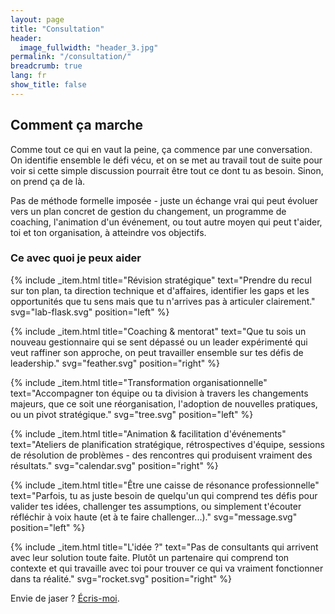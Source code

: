 ```yaml
---
layout: page
title: "Consultation"
header:
  image_fullwidth: "header_3.jpg"
permalink: "/consultation/"
breadcrumb: true
lang: fr
show_title: false
---
```


## Comment ça marche

Comme tout ce qui en vaut la peine, ça commence par une conversation. On identifie ensemble le défi vécu, et on se met au travail tout de suite pour voir si cette simple discussion pourrait être tout ce dont tu as besoin. Sinon, on prend ça de là.

Pas de méthode formelle imposée - juste un échange vrai qui peut évoluer vers un plan concret de gestion du changement, un programme de coaching, l'animation d'un événement, ou tout autre moyen qui peut t'aider, toi et ton organisation, à atteindre vos objectifs.

### Ce avec quoi je peux aider

{% include _item.html title="Révision stratégique" text="Prendre du recul sur ton plan, ta direction technique et d'affaires, identifier les gaps et les opportunités que tu sens mais que tu n'arrives pas à articuler clairement." svg="lab-flask.svg" position="left" %}

{% include _item.html title="Coaching & mentorat" text="Que tu sois un nouveau gestionnaire qui se sent dépassé ou un leader expérimenté qui veut raffiner son approche, on peut travailler ensemble sur tes défis de leadership." svg="feather.svg" position="right" %}

{% include _item.html title="Transformation organisationnelle" text="Accompagner ton équipe ou ta division à travers les changements majeurs, que ce soit une réorganisation, l'adoption de nouvelles pratiques, ou un pivot stratégique." svg="tree.svg" position="left" %}

{% include _item.html title="Animation & facilitation d'événements" text="Ateliers de planification stratégique, rétrospectives d'équipe, sessions de résolution de problèmes - des rencontres qui produisent vraiment des résultats." svg="calendar.svg" position="right" %}

{% include _item.html title="Être une caisse de résonance professionnelle" text="Parfois, tu as juste besoin de quelqu'un qui comprend tes défis pour valider tes idées, challenger tes assumptions, ou simplement t'écouter réfléchir à voix haute (et à te faire challenger...)." svg="message.svg" position="left" %}

{% include _item.html title="L'idée ?" text="Pas de consultants qui arrivent avec leur solution toute faite. Plutôt un partenaire qui comprend ton contexte et qui travaille avec toi pour trouver ce qui va vraiment fonctionner dans ta réalité." svg="rocket.svg" position="right" %}

Envie de jaser ? [Écris-moi](mailto:jf@morelcorp.ca).
